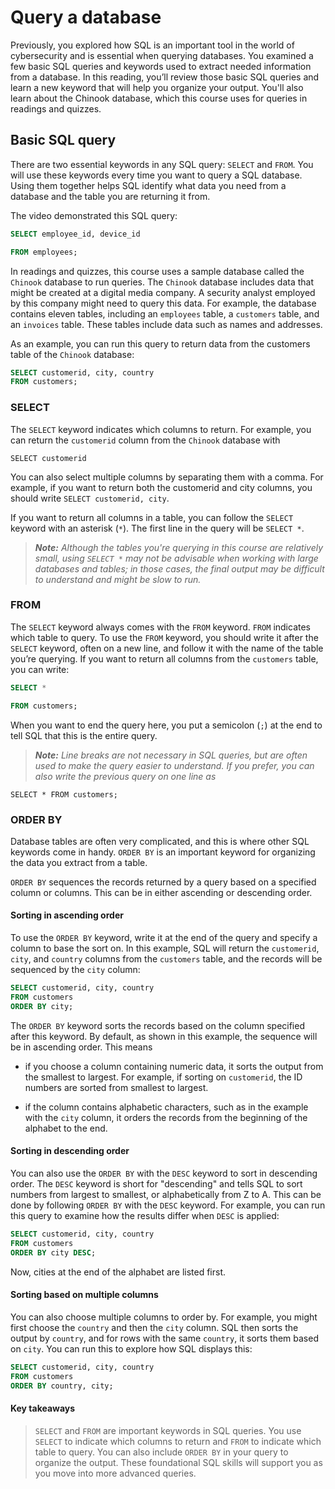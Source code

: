 # Query a database
Previously, you explored how SQL is an important tool in the world of cybersecurity and is essential when querying databases. You examined a few basic SQL queries and keywords used to extract needed information from a database. In this reading, you’ll review those basic SQL queries and learn a new keyword that will help you organize your output. You'll also learn about the Chinook database, which this course uses for queries in readings and quizzes.

## Basic SQL query
There are two essential keywords in any SQL query: `SELECT` and `FROM`. You will use these keywords every time you want to query a SQL database. Using them together helps SQL identify what data you need from a database and the table you are returning it from.

The video demonstrated this SQL query:

```SQL
SELECT employee_id, device_id

FROM employees;
```

In readings and quizzes, this course uses a sample database called the `Chinook` database to run queries. The `Chinook` database includes data that might be created at a digital media company. A security analyst employed by this company might need to query this data.  For example, the database contains eleven tables, including an `employees` table, a `customers` table, and an `invoices` table. These tables include data such as names and addresses.  

As an example, you can run this query to return data from the customers table of the `Chinook` database:

```SQL
SELECT customerid, city, country
FROM customers;
```

### SELECT
The `SELECT` keyword indicates which columns to return. For example, you can return the `customerid` column from the `Chinook` database with

`SELECT customerid`

You can also select multiple columns by separating them with a comma. For example, if you want to return both the customerid and city columns, you should write `SELECT customerid, city`.

If you want to return all columns in a table, you can follow the `SELECT` keyword with an asterisk (`*`). The first line in the query will be `SELECT *`.

> ***Note:** Although the tables you're querying in this course are relatively small, using `SELECT *` may not be advisable when working with large databases and tables; in those cases, the final output may be difficult to understand and might be slow to run.*

### FROM
The `SELECT` keyword always comes with the `FROM` keyword. `FROM` indicates which table to query. To use the `FROM` keyword, you should write it after the `SELECT` keyword, often on a new line, and follow it with the name of the table you’re querying. If you want to return all columns from the `customers` table, you can write:

```SQL
SELECT *

FROM customers;
```

When you want to end the query here, you put a semicolon (`;`) at the end to tell SQL that this is the entire query.

> ***Note:** Line breaks are not necessary in SQL queries, but are often used to make the query easier to understand. If you prefer, you can also write the previous query on one line as*

`SELECT * FROM customers;`

### ORDER BY
Database tables are often very complicated, and this is where other SQL keywords come in handy. `ORDER BY` is an important keyword for organizing the data you extract from a table.

`ORDER BY` sequences the records returned by a query based on a specified column or columns. This can be in either ascending or descending order.

#### Sorting in ascending order
To use the `ORDER BY` keyword, write it at the end of the query and specify a column to base the sort on. In this example, SQL will return the `customerid`, `city`, and `country` columns from the `customers` table, and the records will be sequenced by the `city` column:

```SQL
SELECT customerid, city, country
FROM customers
ORDER BY city;
```

The `ORDER BY` keyword sorts the records based on the column specified after this keyword. By default, as shown in this example, the sequence will be in ascending order. This means

- if you choose a column containing numeric data, it sorts the output from the smallest to largest. For example, if sorting on `customerid`, the ID numbers are sorted from smallest to largest.

- if the column contains alphabetic characters, such as in the example with the `city` column, it orders the records from the beginning of the alphabet to the end. 

#### Sorting in descending order
You can also use the `ORDER BY` with the `DESC` keyword to sort in descending order. The `DESC` keyword is short for "descending" and tells SQL to sort numbers from largest to smallest, or alphabetically from Z to A. This can be done by following `ORDER BY` with the `DESC` keyword. For example, you can run this query to examine how the results differ when `DESC` is applied: 

```SQL
SELECT customerid, city, country
FROM customers
ORDER BY city DESC;
```
Now, cities at the end of the alphabet are listed first.

#### Sorting based on multiple columns
You can also choose multiple columns to order by. For example, you might first choose the `country` and then the `city` column. SQL then sorts the output by `country`, and for rows with the same `country`, it sorts them based on `city`. You can run this to explore how SQL displays this:

```SQL
SELECT customerid, city, country
FROM customers
ORDER BY country, city;
```

#### Key takeaways
> `SELECT` and `FROM` are important keywords in SQL queries. You use `SELECT` to indicate which columns to return and `FROM` to indicate which table to query. You can also include `ORDER BY` in your query to organize the output. These foundational SQL skills will support you as you move into more advanced queries.